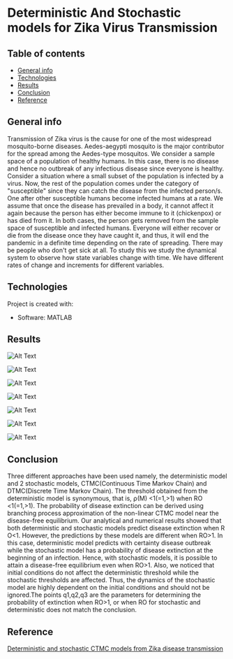 # Deterministic And Stochastic models for Zika Virus Transmission

## Table of contents
* [General info](#general-info)
* [Technologies](#technologies)
* [Results](#Results)
* [Conclusion](#Conclusion)
* [Reference](#Reference)

## General info
Transmission of Zika virus is the cause for one of the most widespread mosquito-borne diseases. Aedes-aegypti mosquito is the major contributor for the spread among the Aedes-type mosquitos.  We consider a sample space of a population of healthy humans. In this case, there is no disease and hence no outbreak of any infectious disease since everyone is healthy. Consider a situation where a small subset of the population is infected by a virus. Now, the rest of the population comes under the category of "susceptible" since they can catch the disease from the infected person/s. One after other susceptible humans become infected humans at a rate. We assume that once the disease has prevailed in a body, it cannot affect it again because the person has either become immune to it (chickenpox) or has died from it. In both cases, the person gets removed from the sample space of susceptible and infected humans. Everyone will either recover or die from the disease once they have caught it, and thus, it will end the pandemic in a definite time depending on the rate of spreading. There may be people who don't get sick at all. To study this we study the dynamical system to observe how state variables change with time. We have different rates of change and increments for different variables.

## Technologies
Project is created with:
* Software: MATLAB 

## Results

![Alt Text](https://github.com/MuskanM1/Deterministic-and-Stochastic-models-for-Zika-Virus-Transmission/blob/master/docs/screenshots/1.JPG)

![Alt Text](https://github.com/MuskanM1/Deterministic-and-Stochastic-models-for-Zika-Virus-Transmission/blob/master/docs/screenshots/2.JPG)

![Alt Text](https://github.com/MuskanM1/Deterministic-and-Stochastic-models-for-Zika-Virus-Transmission/blob/master/docs/screenshots/3.JPG)

![Alt Text](https://github.com/MuskanM1/Deterministic-and-Stochastic-models-for-Zika-Virus-Transmission/blob/master/docs/screenshots/4.JPG)

![Alt Text](https://github.com/MuskanM1/Deterministic-and-Stochastic-models-for-Zika-Virus-Transmission/blob/master/docs/screenshots/5.JPG)

![Alt Text](https://github.com/MuskanM1/Deterministic-and-Stochastic-models-for-Zika-Virus-Transmission/blob/master/docs/screenshots/6.JPG)

![Alt Text](https://github.com/MuskanM1/Deterministic-and-Stochastic-models-for-Zika-Virus-Transmission/blob/master/docs/screenshots/8.JPG)

## Conclusion

Three different approaches have been used namely, the deterministic model and 2 stochastic models, CTMC(Continuous Time Markov Chain) and  DTMC(Discrete Time Markov Chain). The threshold obtained from the deterministic model is synonymous, that is, ⍴(M) <1(=1,>1) when R​O ​<1(=1,>1). The probability of disease extinction can be derived using branching process approximation of the non-linear CTMC model near the disease-free equilibrium.  Our analytical and numerical results showed that both deterministic and stochastic models predict disease extinction when R​O​<1. However, the predictions by these models are different when R​O​>1. In this case, deterministic model predicts with certainty disease outbreak while the stochastic model has a probability of disease extinction at the beginning of an infection. Hence, with stochastic models, it is possible to attain a disease-free equilibrium even when R​O​>1. Also, we noticed that initial conditions do not affect the deterministic threshold while the stochastic thresholds are affected. Thus, the dynamics of the stochastic model are highly dependent on the initial conditions and should not be ignored.The points q1,q2,q3 are the parameters for determining the probability of extinction when R​O​>1, or when R​O​ for stochastic and deterministic does not match the conclusion.  

## Reference
[Deterministic and stochastic CTMC models from Zika disease transmission](https://www.researchgate.net/publication/323608978_Deterministic_and_stochastic_CTMC_models_from_Zika_disease_transmission)
 
